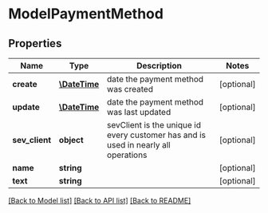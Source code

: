 # ModelPaymentMethod

## Properties
Name | Type | Description | Notes
------------ | ------------- | ------------- | -------------
**create** | [**\DateTime**](\DateTime.md) | date the payment method was created | [optional] 
**update** | [**\DateTime**](\DateTime.md) | date the payment method was last updated | [optional] 
**sev_client** | **object** | sevClient is the unique id every customer has and is used in nearly all operations | [optional] 
**name** | **string** |  | [optional] 
**text** | **string** |  | [optional] 

[[Back to Model list]](../README.md#documentation-for-models) [[Back to API list]](../README.md#documentation-for-api-endpoints) [[Back to README]](../README.md)


